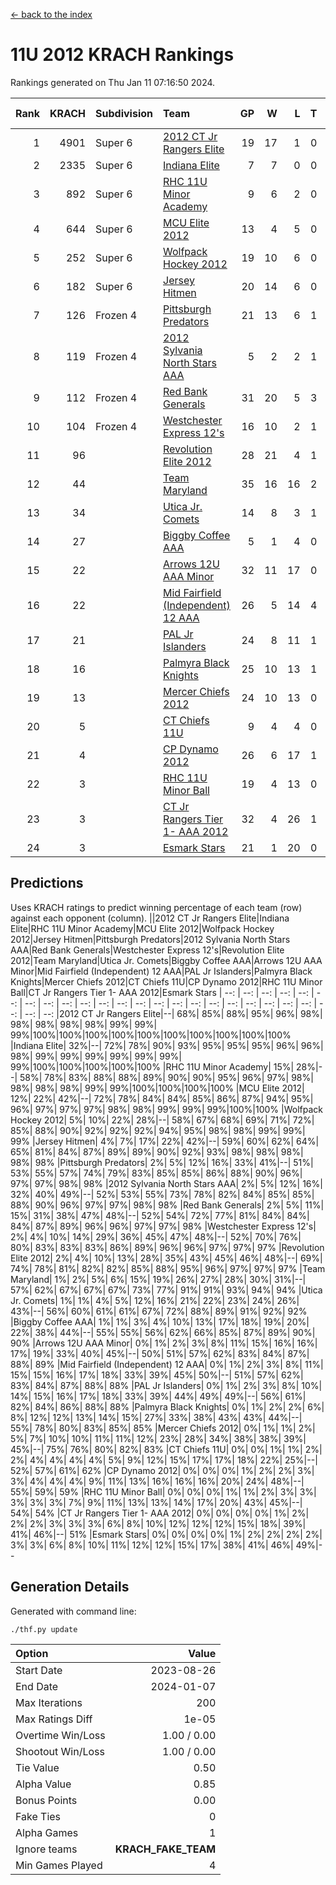 [<- back to the index](readme.md)
# 11U 2012 KRACH Rankings
Rankings generated on Thu Jan 11 07:16:50 2024.

Rank|KRACH|Subdivision|Team|GP|W|L|T|OTW|OTL|SoS|Exp Wins|Win Diff
---:|---:|:---|:---|---:|---:|---:|---:|---:|---:|---:|---:|---:
1|4901|Super 6|[2012 CT Jr Rangers Elite](https://gamesheetstats.com/seasons/3664/teams/140909/schedule)|19|17|1|0|1|0|317|18.8|-0.0
2|2335|Super 6|[Indiana Elite](https://gamesheetstats.com/seasons/3664/teams/144355/schedule)|7|7|0|0|0|0|47|7.8|-0.0
3|892|Super 6|[RHC 11U Minor Academy](https://gamesheetstats.com/seasons/3664/teams/140913/schedule)|9|6|2|0|0|1|1178|6.8|-0.0
4|644|Super 6|[MCU Elite 2012](https://gamesheetstats.com/seasons/3664/teams/140908/schedule)|13|4|5|0|2|2|1976|6.8|-0.0
5|252|Super 6|[Wolfpack Hockey 2012](https://gamesheetstats.com/seasons/3664/teams/140914/schedule)|19|10|6|0|1|2|741|11.8|-0.0
6|182|Super 6|[Jersey Hitmen](https://gamesheetstats.com/seasons/3664/teams/140915/schedule)|20|14|6|0|0|0|596|14.8|-0.0
7|126|Frozen 4|[Pittsburgh Predators](https://gamesheetstats.com/seasons/3664/teams/140925/schedule)|21|13|6|1|0|1|509|14.4|0.0
8|119|Frozen 4|[2012 Sylvania North Stars AAA](https://gamesheetstats.com/seasons/3664/teams/162461/schedule)|5|2|2|1|0|0|798|3.3|-0.0
9|112|Frozen 4|[Red Bank Generals](https://gamesheetstats.com/seasons/3664/teams/140916/schedule)|31|20|5|3|3|0|40|25.4|0.0
10|104|Frozen 4|[Westchester Express 12's](https://gamesheetstats.com/seasons/3664/teams/140919/schedule)|16|10|2|1|2|1|44|13.4|0.0
11|96||[Revolution Elite 2012](https://gamesheetstats.com/seasons/3664/teams/140924/schedule)|28|21|4|1|1|1|32|23.4|0.0
12|44||[Team Maryland](https://gamesheetstats.com/seasons/3664/teams/140928/schedule)|35|16|16|2|1|0|650|18.9|0.0
13|34||[Utica Jr. Comets](https://gamesheetstats.com/seasons/3664/teams/140923/schedule)|14|8|3|1|2|0|21|11.4|0.0
14|27||[Biggby Coffee AAA](https://gamesheetstats.com/seasons/3664/teams/144354/schedule)|5|1|4|0|0|0|813|1.9|0.0
15|22||[Arrows 12U AAA Minor](https://gamesheetstats.com/seasons/3664/teams/140920/schedule)|32|11|17|0|4|0|59|15.9|0.0
16|22||[Mid Fairfield (Independent) 12 AAA](https://gamesheetstats.com/seasons/3664/teams/140910/schedule)|26|5|14|4|1|2|86|8.9|0.0
17|21||[PAL Jr Islanders](https://gamesheetstats.com/seasons/3664/teams/140921/schedule)|24|8|11|1|0|4|454|9.4|0.0
18|16||[Palmyra Black Knights](https://gamesheetstats.com/seasons/3664/teams/140927/schedule)|25|10|13|1|0|1|45|11.4|0.0
19|13||[Mercer Chiefs 2012](https://gamesheetstats.com/seasons/3664/teams/140918/schedule)|24|10|13|0|0|1|35|10.9|0.0
20|5||[CT Chiefs 11U](https://gamesheetstats.com/seasons/3664/teams/140912/schedule)|9|4|4|0|0|1|9|4.9|0.0
21|4||[CP Dynamo 2012](https://gamesheetstats.com/seasons/3664/teams/140922/schedule)|26|6|17|1|1|1|39|8.4|0.0
22|3||[RHC 11U Minor Ball](https://gamesheetstats.com/seasons/3664/teams/140917/schedule)|19|4|13|0|0|2|36|4.9|0.0
23|3||[CT Jr Rangers Tier 1- AAA 2012](https://gamesheetstats.com/seasons/3664/teams/140911/schedule)|32|4|26|1|1|0|46|6.4|0.0
24|3||[Esmark Stars](https://gamesheetstats.com/seasons/3664/teams/140926/schedule)|21|1|20|0|0|0|168|1.9|0.0

## Predictions
Uses KRACH ratings to predict winning percentage of each team (row) against each opponent (column).
||2012 CT Jr Rangers Elite|Indiana Elite|RHC 11U Minor Academy|MCU Elite 2012|Wolfpack Hockey 2012|Jersey Hitmen|Pittsburgh Predators|2012 Sylvania North Stars AAA|Red Bank Generals|Westchester Express 12's|Revolution Elite 2012|Team Maryland|Utica Jr. Comets|Biggby Coffee AAA|Arrows 12U AAA Minor|Mid Fairfield (Independent) 12 AAA|PAL Jr Islanders|Palmyra Black Knights|Mercer Chiefs 2012|CT Chiefs 11U|CP Dynamo 2012|RHC 11U Minor Ball|CT Jr Rangers Tier 1- AAA 2012|Esmark Stars
| --: | --: | --: | --: | --: | --: | --: | --: | --: | --: | --: | --: | --: | --: | --: | --: | --: | --: | --: | --: | --: | --: | --: | --: | --: 
|2012 CT Jr Rangers Elite|--| 68%| 85%| 88%| 95%| 96%| 98%| 98%| 98%| 98%| 98%| 99%| 99%| 99%|100%|100%|100%|100%|100%|100%|100%|100%|100%|100%
|Indiana Elite| 32%|--| 72%| 78%| 90%| 93%| 95%| 95%| 95%| 96%| 96%| 98%| 99%| 99%| 99%| 99%| 99%| 99%| 99%|100%|100%|100%|100%|100%
|RHC 11U Minor Academy| 15%| 28%|--| 58%| 78%| 83%| 88%| 88%| 89%| 90%| 90%| 95%| 96%| 97%| 98%| 98%| 98%| 98%| 99%| 99%|100%|100%|100%|100%
|MCU Elite 2012| 12%| 22%| 42%|--| 72%| 78%| 84%| 84%| 85%| 86%| 87%| 94%| 95%| 96%| 97%| 97%| 97%| 98%| 98%| 99%| 99%| 99%|100%|100%
|Wolfpack Hockey 2012|  5%| 10%| 22%| 28%|--| 58%| 67%| 68%| 69%| 71%| 72%| 85%| 88%| 90%| 92%| 92%| 92%| 94%| 95%| 98%| 98%| 99%| 99%| 99%
|Jersey Hitmen|  4%|  7%| 17%| 22%| 42%|--| 59%| 60%| 62%| 64%| 65%| 81%| 84%| 87%| 89%| 89%| 90%| 92%| 93%| 98%| 98%| 98%| 98%| 98%
|Pittsburgh Predators|  2%|  5%| 12%| 16%| 33%| 41%|--| 51%| 53%| 55%| 57%| 74%| 79%| 83%| 85%| 85%| 86%| 88%| 90%| 96%| 97%| 97%| 98%| 98%
|2012 Sylvania North Stars AAA|  2%|  5%| 12%| 16%| 32%| 40%| 49%|--| 52%| 53%| 55%| 73%| 78%| 82%| 84%| 85%| 85%| 88%| 90%| 96%| 97%| 97%| 98%| 98%
|Red Bank Generals|  2%|  5%| 11%| 15%| 31%| 38%| 47%| 48%|--| 52%| 54%| 72%| 77%| 81%| 84%| 84%| 84%| 87%| 89%| 96%| 96%| 97%| 97%| 98%
|Westchester Express 12's|  2%|  4%| 10%| 14%| 29%| 36%| 45%| 47%| 48%|--| 52%| 70%| 76%| 80%| 83%| 83%| 83%| 86%| 89%| 96%| 96%| 97%| 97%| 97%
|Revolution Elite 2012|  2%|  4%| 10%| 13%| 28%| 35%| 43%| 45%| 46%| 48%|--| 69%| 74%| 78%| 81%| 82%| 82%| 85%| 88%| 95%| 96%| 97%| 97%| 97%
|Team Maryland|  1%|  2%|  5%|  6%| 15%| 19%| 26%| 27%| 28%| 30%| 31%|--| 57%| 62%| 67%| 67%| 67%| 73%| 77%| 91%| 91%| 93%| 94%| 94%
|Utica Jr. Comets|  1%|  1%|  4%|  5%| 12%| 16%| 21%| 22%| 23%| 24%| 26%| 43%|--| 56%| 60%| 61%| 61%| 67%| 72%| 88%| 89%| 91%| 92%| 92%
|Biggby Coffee AAA|  1%|  1%|  3%|  4%| 10%| 13%| 17%| 18%| 19%| 20%| 22%| 38%| 44%|--| 55%| 55%| 56%| 62%| 66%| 85%| 87%| 89%| 90%| 90%
|Arrows 12U AAA Minor|  0%|  1%|  2%|  3%|  8%| 11%| 15%| 16%| 16%| 17%| 19%| 33%| 40%| 45%|--| 50%| 51%| 57%| 62%| 83%| 84%| 87%| 88%| 89%
|Mid Fairfield (Independent) 12 AAA|  0%|  1%|  2%|  3%|  8%| 11%| 15%| 15%| 16%| 17%| 18%| 33%| 39%| 45%| 50%|--| 51%| 57%| 62%| 83%| 84%| 87%| 88%| 88%
|PAL Jr Islanders|  0%|  1%|  2%|  3%|  8%| 10%| 14%| 15%| 16%| 17%| 18%| 33%| 39%| 44%| 49%| 49%|--| 56%| 61%| 82%| 84%| 86%| 88%| 88%
|Palmyra Black Knights|  0%|  1%|  2%|  2%|  6%|  8%| 12%| 12%| 13%| 14%| 15%| 27%| 33%| 38%| 43%| 43%| 44%|--| 55%| 78%| 80%| 83%| 85%| 85%
|Mercer Chiefs 2012|  0%|  1%|  1%|  2%|  5%|  7%| 10%| 10%| 11%| 11%| 12%| 23%| 28%| 34%| 38%| 38%| 39%| 45%|--| 75%| 76%| 80%| 82%| 83%
|CT Chiefs 11U|  0%|  0%|  1%|  1%|  2%|  2%|  4%|  4%|  4%|  4%|  5%|  9%| 12%| 15%| 17%| 17%| 18%| 22%| 25%|--| 52%| 57%| 61%| 62%
|CP Dynamo 2012|  0%|  0%|  0%|  1%|  2%|  2%|  3%|  3%|  4%|  4%|  4%|  9%| 11%| 13%| 16%| 16%| 16%| 20%| 24%| 48%|--| 55%| 59%| 59%
|RHC 11U Minor Ball|  0%|  0%|  0%|  1%|  1%|  2%|  3%|  3%|  3%|  3%|  3%|  7%|  9%| 11%| 13%| 13%| 14%| 17%| 20%| 43%| 45%|--| 54%| 54%
|CT Jr Rangers Tier 1- AAA 2012|  0%|  0%|  0%|  0%|  1%|  2%|  2%|  2%|  3%|  3%|  3%|  6%|  8%| 10%| 12%| 12%| 12%| 15%| 18%| 39%| 41%| 46%|--| 51%
|Esmark Stars|  0%|  0%|  0%|  0%|  1%|  2%|  2%|  2%|  2%|  3%|  3%|  6%|  8%| 10%| 11%| 12%| 12%| 15%| 17%| 38%| 41%| 46%| 49%|--

## Generation Details

Generated with command line:
```
./thf.py update
```

| Option | Value |
| :----- | ----: |
| Start Date | 2023-08-26 |
| End Date | 2024-01-07 |
| Max Iterations | 200 |
| Max Ratings Diff | 1e-05 |
| Overtime Win/Loss | 1.00 / 0.00 |
| Shootout Win/Loss | 1.00 / 0.00 |
| Tie Value | 0.50 |
| Alpha Value | 0.85 |
| Bonus Points | 0.00 |
| Fake Ties | 0 |
| Alpha Games | 1 |
| Ignore teams | __KRACH_FAKE_TEAM__ |
| Min Games Played | 4 |

